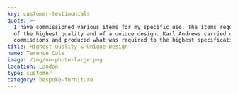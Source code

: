 ```yaml
---
key: customer-testimonials
quote: >-
  I have commissioned various items for my specific use. The items required were
  of the highest quality and of a unique design. Karl Andrews carried out these
  commissions and produced what was required to the highest specification.
title: Highest Quality & Unique Design
name: Terence Cole
image: /img/no-photo-large.png
location: London
type: customer
category: bespoke-furniture
---
```


